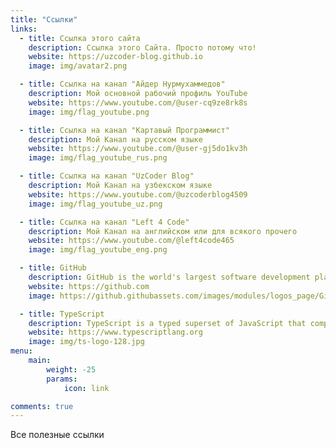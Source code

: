 ```yaml
---
title: "Ссылки"
links:
  - title: Ссылка этого сайта
    description: Ссылка этого Сайта. Просто потому что!
    website: https://uzcoder-blog.github.io
    image: img/avatar2.png

  - title: Ссылка на канал "Айдер Нурмухаммедов"
    description: Мой основной рабочий профиль YouTube
    website: https://www.youtube.com/@user-cq9ze8rk8s
    image: img/flag_youtube.png

  - title: Ссылка на канал "Картавый Программист"
    description: Мой Канал на русском языке
    website: https://www.youtube.com/@user-gj5do1kv3h
    image: img/flag_youtube_rus.png

  - title: Ссылка на канал "UzCoder Blog"
    description: Мой Канал на узбекском языке
    website: https://www.youtube.com/@uzcoderblog4509
    image: img/flag_youtube_uz.png

  - title: Ссылка на канал "Left 4 Code"
    description: Мой Канал на английском или для всякого прочего
    website: https://www.youtube.com/@left4code465
    image: img/flag_youtube_eng.png

  - title: GitHub
    description: GitHub is the world's largest software development platform.
    website: https://github.com
    image: https://github.githubassets.com/images/modules/logos_page/GitHub-Mark.png

  - title: TypeScript
    description: TypeScript is a typed superset of JavaScript that compiles to plain JavaScript.
    website: https://www.typescriptlang.org
    image: img/ts-logo-128.jpg
menu:
    main: 
        weight: -25
        params:
            icon: link

comments: true
---
```


Все полезные ссылки
